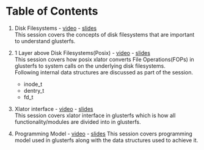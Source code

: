 # Table of Contents
1. Disk Filesystems - [video](https://youtu.be/kD3A_vpVfNk) - [slides](https://www.slideshare.net/PranithKarampuri/glusterfs-session-1-disk-filesystems)  
This session covers the concepts of disk filesystems that are important to understand glusterfs.  

2. 1 Layer above Disk Filesystems(Posix) - [video](https://youtu.be/eNoargRqOHQ) - [slides](https://www.slideshare.net/PranithKarampuri/glusterfs-session-2-1-layer-above-disk-filesystems)  
This session covers how posix xlator converts File Operations(FOPs) in glusterfs to system calls on the underlying disk filesystems.  
Following internal data structures are discussed as part of the session.
    - inode_t
    - dentry_t
    - fd_t  
3. Xlator interface - [video](https://youtu.be/EnYAzpR336I) - [slides](https://www.slideshare.net/PranithKarampuri/gluster-dev-session-3-xlator-interface)  
This session covers xlator interface in glusterfs which is how all functionality/modules are divided into in glusterfs.  
4. Programming Model - [video](https://youtu.be/tmSpZT2nAVo) - [slides](https://www.slideshare.net/PranithKarampuri/glusterfs-session-4-call-frame-and-programming-model-247038588)
This session covers programming model used in glusterfs along with the data structures used to achieve it.  

